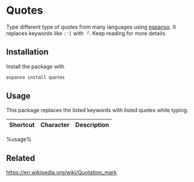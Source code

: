 # Quotes
Type different type of quotes from many languages using [espanso](https://espanso.org). It replaces keywords like `:'[` with `「`. Keep reading for more details.

## Installation
Install the package with
```sh
espanso install quotes
```

## Usage
This package replaces the listed keywords with listed quotes while typing.


| Shortcut | Character | Description
|-|-|-
%usage%

## Related
https://en.wikipedia.org/wiki/Quotation_mark